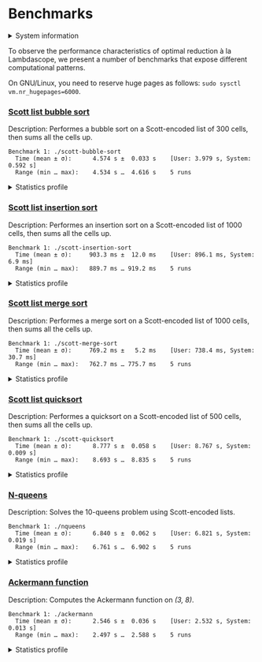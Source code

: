 # Benchmarks

<details>
<summary>System information</summary>

```
                          ./+o+-       etiamz@etiamz
                  yyyyy- -yyyyyy+      OS: Ubuntu 24.04 noble
               ://+//////-yyyyyyo      Kernel: x86_64 Linux 6.8.0-60-generic
           .++ .:/++++++/-.+sss/`      Uptime: 16m
         .:++o:  /++++++++/:--:/-      Packages: 2799
        o:+o+:++.`..```.-/oo+++++/     Shell: bash 5.2.21
       .:+o:+o/.          `+sssoo+/    Resolution: 3840x2400
  .++/+:+oo+o:`             /sssooo.   DE: GNOME 46.7
 /+++//+:`oo+o               /::--:.   WM: Mutter
 \+/+o+++`o++o               ++////.   WM Theme: Adwaita
  .++.o+++oo+:`             /dddhhh.   GTK Theme: Yaru-red [GTK2/3]
       .+.o+oo:.          `oddhhhh+    Icon Theme: Yaru-red
        \+.++o+o``-````.:ohdhhhhh+     Font: Ubuntu Sans Bold 11 @wght=700
         `:o+++ `ohhhhhhhhyo++os:      Disk: 389G / 484G (85%)
           .o:`.syhhhhhhh/.oo++o`      CPU: AMD Ryzen 9 5900HX with Radeon Graphics @ 16x 4.68GHz
               /osyyyyyyo++ooo+++/     GPU: AMD/ATI Cezanne [Radeon Vega Series / Radeon Vega Mobile Series]
                   ````` +oo+++o\:     RAM: 5849MiB / 15388MiB
                          `oo++.
```

</details>

To observe the performance characteristics of optimal reduction à la Lambdascope, we present a number of benchmarks that expose different computational patterns.

On GNU/Linux, you need to reserve huge pages as follows: `sudo sysctl vm.nr_hugepages=6000`.

### [Scott list bubble sort](scott-bubble-sort.c)

Description: Performes a bubble sort on a Scott-encoded list of 300 cells, then sums all the cells up.

```
Benchmark 1: ./scott-bubble-sort
  Time (mean ± σ):      4.574 s ±  0.033 s    [User: 3.979 s, System: 0.592 s]
  Range (min … max):    4.534 s …  4.616 s    5 runs
```

<details>
<summary>Statistics profile</summary>

```
   Family reductions: 632709
        Commutations: 151742283
       Annihilations: 27897016
          Expansions: 135752
     Cell operations: 271498
  Barrier operations: 14221657
  Total interactions: 194900915
 Garbage collections: 1585325
  Delimiter mergings: 362394
Delimiter extrusions: 1528812
      Total rewrites: 198377446
    Bookkeeping work: 9.57%
     Max duplicators: 269102
      Max delimiters: 13633506
     Max total nodes: 148545611
```

</details>

### [Scott list insertion sort](scott-insertion-sort.c)

Description: Performes an insertion sort on a Scott-encoded list of 1000 cells, then sums all the cells up.

```
Benchmark 1: ./scott-insertion-sort
  Time (mean ± σ):     903.3 ms ±  12.0 ms    [User: 896.1 ms, System: 6.9 ms]
  Range (min … max):   889.7 ms … 919.2 ms    5 runs
```

<details>
<summary>Statistics profile</summary>

```
   Family reductions: 4015006
        Commutations: 13513509
       Annihilations: 1498500
          Expansions: 1003003
     Cell operations: 1500500
  Barrier operations: 4509498
  Total interactions: 26040016
 Garbage collections: 8019015
  Delimiter mergings: 4500500
Delimiter extrusions: 4998999
      Total rewrites: 43558530
    Bookkeeping work: 44.79%
     Max duplicators: 3003
      Max delimiters: 4009
     Max total nodes: 501958
```

</details>

### [Scott list merge sort](scott-merge-sort.c)

Description: Performes a merge sort on a Scott-encoded list of 1000 cells, then sums all the cells up.

```
Benchmark 1: ./scott-merge-sort
  Time (mean ± σ):     769.2 ms ±   5.2 ms    [User: 738.4 ms, System: 30.7 ms]
  Range (min … max):   762.7 ms … 775.7 ms    5 runs
```

<details>
<summary>Statistics profile</summary>

```
   Family reductions: 223404
        Commutations: 23740124
       Annihilations: 5501217
          Expansions: 40746
     Cell operations: 28931
  Barrier operations: 1510973
  Total interactions: 31045395
 Garbage collections: 468952
  Delimiter mergings: 180067
Delimiter extrusions: 9893731
      Total rewrites: 41588145
    Bookkeeping work: 71.13%
     Max duplicators: 18301
      Max delimiters: 1686648
     Max total nodes: 7562654
```

</details>

### [Scott list quicksort](scott-quicksort.c)

Description: Performes a quicksort on a Scott-encoded list of 500 cells, then sums all the cells up.

```
Benchmark 1: ./scott-quicksort
  Time (mean ± σ):      8.777 s ±  0.058 s    [User: 8.767 s, System: 0.009 s]
  Range (min … max):    8.693 s …  8.835 s    5 runs
```

<details>
<summary>Statistics profile</summary>

```
   Family reductions: 3008506
        Commutations: 345693276
       Annihilations: 86947260
          Expansions: 629252
     Cell operations: 749500
  Barrier operations: 3753004
  Total interactions: 440780798
 Garbage collections: 3792034
  Delimiter mergings: 2877244
Delimiter extrusions: 173031257
      Total rewrites: 620481333
    Bookkeeping work: 83.94%
     Max duplicators: 3006
      Max delimiters: 289503
     Max total nodes: 1054650
```

</details>

### [N-queens](nqueens.c)

Description: Solves the 10-queens problem using Scott-encoded lists.

```
Benchmark 1: ./nqueens
  Time (mean ± σ):      6.840 s ±  0.062 s    [User: 6.821 s, System: 0.019 s]
  Range (min … max):    6.761 s …  6.902 s    5 runs
```

<details>
<summary>Statistics profile</summary>

```
   Family reductions: 16117939
        Commutations: 148201543
       Annihilations: 28099944
          Expansions: 3158690
     Cell operations: 11692140
  Barrier operations: 18338107
  Total interactions: 225608363
 Garbage collections: 96541700
  Delimiter mergings: 8846057
Delimiter extrusions: 32325233
      Total rewrites: 363321353
    Bookkeeping work: 31.52%
     Max duplicators: 19135
      Max delimiters: 20164
     Max total nodes: 4050726
```

</details>

### [Ackermann function](ackermann.c)

Description: Computes the Ackermann function on _(3, 8)_.

```
Benchmark 1: ./ackermann
  Time (mean ± σ):      2.546 s ±  0.036 s    [User: 2.532 s, System: 0.013 s]
  Range (min … max):    2.497 s …  2.588 s    5 runs
```

<details>
<summary>Statistics profile</summary>

```
   Family reductions: 5571998
        Commutations: 19510117
       Annihilations: 2025
          Expansions: 2785999
     Cell operations: 12538012
  Barrier operations: 4179998
  Total interactions: 44588149
 Garbage collections: 44575970
  Delimiter mergings: 2788004
Delimiter extrusions: 4182018
      Total rewrites: 96134141
    Bookkeeping work: 17.40%
     Max duplicators: 1026
      Max delimiters: 3071
     Max total nodes: 4178041
```

</details>
